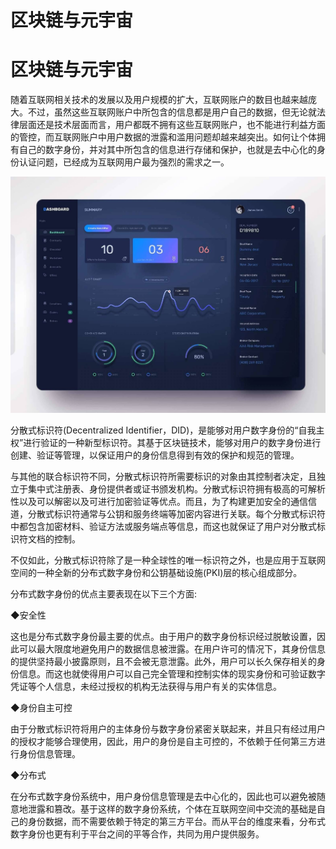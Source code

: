 # 区块链与元宇宙


# 区块链与元宇宙 

随着互联网相关技术的发展以及用户规模的扩大，互联网账户的数目也越来越庞大。不过，虽然这些互联网账户中所包含的信息都是用户自己的数据，但无论就法律层面还是技术层面而言，用户都既不拥有这些互联网账户，也不能进行利益方面的管控，而互联网账户中用户数据的泄露和滥用问题却越来越突出。如何让个体拥有自己的数字身份，并对其中所包含的信息进行存储和保护，也就是去中心化的身份认证问题，已经成为互联网用户最为强烈的需求之一。

![1](aa1391a6-d1a2-43cb-9efd-638b9714e7fc_.jpg)

分散式标识符(Decentralized Identifier，DID)，是能够对用户数字身份的“自我主权”进行验证的一种新型标识符。其基于区块链技术，能够对用户的数字身份进行创建、验证等管理，以保证用户的身份信息得到有效的保护和规范的管理。

与其他的联合标识符不同，分散式标识符所需要标识的对象由其控制者决定，且独立于集中式注册表、身份提供者或证书颁发机构。分散式标识符拥有极高的可解析性以及可以解密以及可进行加密验证等优点。而且，为了构建更加安全的通信信道，分散式标识符通常与公钥和服务终端等加密内容进行关联。每个分散式标识符中都包含加密材料、验证方法或服务端点等信息，而这也就保证了用户对分散式标识符文档的控制。

不仅如此，分散式标识符除了是一种全球性的唯一标识符之外，也是应用于互联网空间的一种全新的分布式数字身份和公钥基础设施(PKI)层的核心组成部分。

分布式数字身份的优点主要表现在以下三个方面:

◆安全性

这也是分布式数字身份最主要的优点。由于用户的数字身份标识经过脱敏设置，因此可以最大限度地避免用户的数据信息被泄露。在用户许可的情况下，其身份信息的提供坚持最小披露原则，且不会被无意泄露。此外，用户可以长久保存相关的身份信息。而这也就使得用户可以自己完全管理和控制实体的现实身份和可验证数字凭证等个人信息，未经过授权的机构无法获得与用户有关的实体信息。

◆身份自主可控

由于分散式标识符将用户的主体身份与数字身份紧密关联起来，并且只有经过用户的授权才能够合理使用，因此，用户的身份是自主可控的，不依赖于任何第三方进行身份信息管理。

◆分布式

在分布式数字身份系统中，用户身份信息管理是去中心化的，因此也可以避免被随意地泄露和篡改。基于这样的数字身份系统，个体在互联网空间中交流的基础是自己的身份数据，而不需要依赖于特定的第三方平台。而从平台的维度来看，分布式数字身份也更有利于平台之间的平等合作，共同为用户提供服务。
